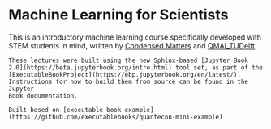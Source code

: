 # Machine Learning for Scientists

This is an introductory machine learning course specifically developed with STEM students in mind,
written by [Condensed Matters](https://twitter.com/UZHMat) and [QMAI_TUDelft](https://twitter.com/QMAI_TUDelft).


```{note}
These lectures were built using the new Sphinx-based [Jupyter Book
2.0](https://beta.jupyterbook.org/intro.html) tool set, as part of the
[ExecutableBookProject](https://ebp.jupyterbook.org/en/latest/).
Instructions for how to build them from source can be found in the Jupyter
Book documentation.

Built based on [executable book example](https://github.com/executablebooks/quantecon-mini-example)
```
